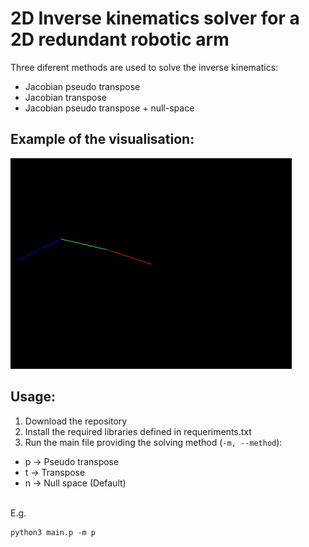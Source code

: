 # 2D Inverse kinematics solver for a 2D redundant robotic arm
Three diferent methods are used to solve the inverse kinematics:
- Jacobian pseudo transpose
- Jacobian transpose
- Jacobian pseudo transpose + null-space<br/>
## Example of the visualisation:<br/>
![Example](media/example.gif)
## Usage:
1. Download the repository
2. Install the required libraries defined in requeriments.txt
3. Run the main file providing the solving method (```-m, --method```):
  - p -> Pseudo transpose
  - t -> Transpose
  - n -> Null space (Default)<br/>

<br/>E.g.
```
python3 main.p -m p
```
